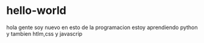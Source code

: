 # hello-world

hola  gente
soy nuevo en esto de  la programacion
estoy aprendiendo python
y tambien htlm,css y javascrip
